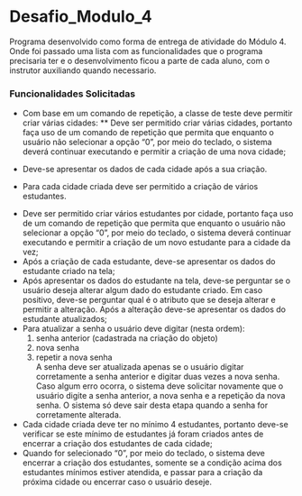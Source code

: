 # Desafio_Modulo_4

Programa desenvolvido como forma de entrega de atividade do Módulo 4. Onde foi passado uma lista com as funcionalidades que o programa precisaria ter e o desenvolvimento ficou a parte de cada aluno, com o instrutor auxiliando quando necessario.

### Funcionalidades Solicitadas

- Com base em um comando de repetição, a classe de teste deve permitir criar várias cidades:
** Deve ser permitido criar várias cidades, portanto faça uso de um comando de repetição que permita que enquanto o usuário não selecionar a opção “0”, por meio do teclado, o sistema deverá continuar executando e permitir a criação de uma nova cidade;
* Deve-se apresentar os dados de cada cidade após a sua criação.

- Para cada cidade criada deve ser permitido a criação de vários estudantes.
* Deve ser permitido criar vários estudantes por cidade, portanto faça uso de um comando de repetição que permita que enquanto o usuário não selecionar a opção “0”, por meio do teclado, o sistema deverá continuar executando e permitir a criação de um novo estudante para a cidade da vez;
* Após a criação de cada estudante, deve-se apresentar os dados do estudante criado na tela;
* Após apresentar os dados do estudante na tela, deve-se perguntar se o usuário deseja alterar algum dado do estudante criado. Em caso positivo, deve-se perguntar qual é o atributo que se deseja alterar e permitir a alteração. Após a alteração deve-se apresentar os dados do estudante atualizados;
* Para atualizar a senha o usuário deve digitar (nesta ordem):
  1. senha anterior (cadastrada na criação do objeto)
  2. nova senha
  3. repetir a nova senha<br>
    A senha deve ser atualizada apenas se o usuário digitar corretamente a senha anterior e digitar duas vezes a nova senha. Caso algum erro ocorra, o sistema deve solicitar novamente que o usuário digite a senha anterior, a nova senha e a repetição da nova senha. O sistema só deve sair desta etapa quando a senha for corretamente alterada.
* Cada cidade criada deve ter no mínimo 4 estudantes, portanto deve-se verificar se este mínimo de estudantes já foram criados antes de encerrar a criação dos estudantes de cada cidade;
* Quando for selecionado “0”, por meio do teclado, o sistema deve encerrar a criação dos estudantes, somente se a condição acima dos estudantes mínimos estiver atendida, e passar para a criação da próxima cidade ou encerrar caso o usuário deseje.
 
